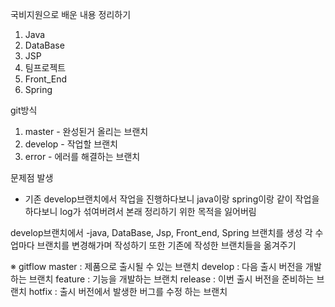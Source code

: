 국비지원으로 배운 내용 정리하기
1. Java
2. DataBase
3. JSP
4. 팀프로젝트
5. Front_End
6. Spring

git방식
1. master - 완성된거 올리는 브랜치
2. develop - 작업할 브랜치
3. error - 에러를 해결하는 브랜치


문제점 발생
- 기존 develop브랜치에서 작업을 진행하다보니 
java이랑 spring이랑 같이 작업을 하다보니 
log가 섞여버려서 본래 정리하기 위한 목적을 잃어버림

develop브랜치에서 -java, DataBase, Jsp, Front_end, Spring 브랜치를 생성
		각 수업마다 브랜치를 변경해가며 작성하기
또한 기존에 작성한 브랜치들을 옮겨주기


※ gitflow
master : 제품으로 출시될 수 있는 브랜치
develop : 다음 출시 버전을 개발하는 브랜치
feature : 기능을 개발하는 브랜치
release : 이번 출시 버전을 준비하는 브랜치
hotfix : 출시 버전에서 발생한 버그를 수정 하는 브랜치
